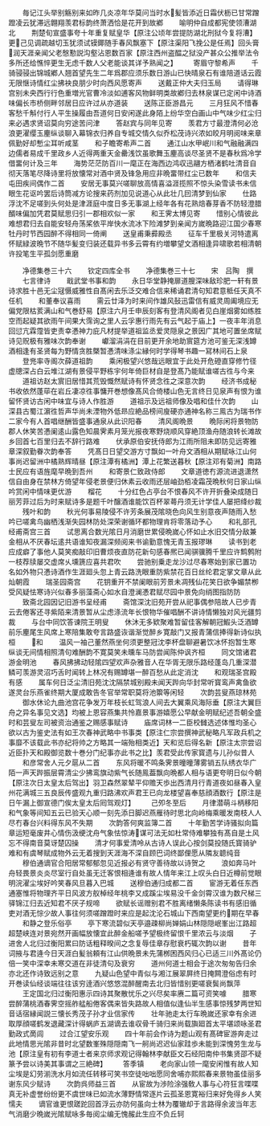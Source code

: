 <!-- { "loadSidebar": true } -->
　　毎记江头举别觞别来如昨几炎凉年华莫问当时水髪皆添近日霜伏枥已甘常蹭蹬凌云犹滞远翺翔羡君标韵终萧洒恰是花开到故鄕
　　喻明仲自成都宪使领漕湖北
　　荆楚旬宣盛事夸十年重复赋皇华【原注公顷年尝提防湖北刑狱今复将漕】更己见调疏越切玉犹须试镆鎁随手春风飘塞下【原注渠阳飞挽公是任焉】回头膏润天涯亲闻父老慇懃説沟壑沾恩数百家【原注西州盗醖之狱没产甚众公推举法令多所还给憔悴更生无虑千数人父老能谈其详予熟闻之】
　　寄眉守黎希声
　　千骑骎骎出锦城鄕人翘首望先生二年爲郡应须乐数日游山已快晴泉石有谁陪道话云霞无限惬诗情红尘拂袂良朋少时向西风愿寄声
　　送戴正仲大夫归玉局
　　请得琳宫别未央西行行色重増光官曹冷淡如逋客风物鲜明类故鄕归去林泉谋已定闲中诗酒味偏长市桥侧畔邻居日应许过从亦道装
　　送陈正臣游昌元
　　三月狂风不惜春客愁千斛付行人平生操履由吾道何日安闲遂此身陌上纷华空白画山中气味少红尘归来必遇求贤诏莫向穷途苦问津
　　答赵宾与同年见寄
　　羡君方寸最澄清何必沧浪更濯缨玉麈纵谈聊入幕锦衣归养自专城交情久似乔松茂诗兴浓如皎月明阅味来章佩勤好却慙尘耳听咸茎
　　和子瞻寄希声二首
　　通江山水甲岷川和气融融满四边儒者易成千里政乡人近得两重天金罍浅饮虽歌舞玉麈高谈尽圣贤不是春秋爲冷学借畱何计及三年
　　海势茫茫防百川一麾正在海西边鸿収迅翮方栖渚鹤吐清音自彻天落笔尽降诗里将放懐常对酒中贤及锋急用应非晩畱带红尘已数年
　　和信夫屯田疾间偶作二首
　　安居无事莫兴嗟聊放高情喜溢涯揽照不惊头染雪读书未信眼生花讴吟罢后诗筒减方论搜来药剂加见说道心从此壮几囙清梦到仙家
　　仕路浮沈不足嗟到头何处是津涯庭中度日多无事湖上经年各有花熟焙春芽香不防轻澄腊醑味偏加凭君莫赋思归引一郡相欢似一家
　　和王霁太博见寄
　　惜别心情彼此难想君归去自能安轻舟荡桨依平岸快水流冰下险滩梦到亲闻方嵗晩路迎江国少春寒牡丹时节西园醉不得相同一倚阐
　　送皇甫秉彛殿丞
　　征车千里极关河特遣离怀赋緑波晩节不随华髪变归装还载异书多云霄有约増攀望文酒相逢异啸歌若相清朝许投笔生平孤剑愿重磨



　　净德集巻三十六
　　钦定四库全书
　　净德集巻三十七
　　宋　吕陶　撰
　　七言律诗
　　戢武堂书事和韵
　　永日华堂静掩扉道膄深味敌珍肥一轩有景诗求胜十邑无尘冦慑威雅性自髙闲去乐泛交难合信来稀诵君清句知君意秪任天真不任机
　　和董奉议喜雨
　　需云廿泽为时来间作雄风鼔迅雷信有威灵周阖境应无偏党限枯荄满山和气巻舒易【原注六月壬申辰刻客有登清风阁者见白崖烟雾如练胜空而起疑其欲雨午间果大霈询之里人云孚惠行雨先有云气起于庙上】一夜丰年消息回愆亢霖霪皆吏责幸慿神力庇凡材提举道祖监丞爱灵隠泉之景因广其地可置坐席赋诗见贶极有雅味次韵奉谢
　　巘溜涓涓在目前更开余地助賔筵方池可鉴无深浅罇酒相逢有圣贤每为野情贪胜槩暂慿清味涤尘縁何时学得琴书趣一冩林间石上泉
　　登兠率寺阁次薛道祖韵
　　乘闲极望兴悠哉远眼宜于此处开危磴直穿修竹径虚牕深占白云堆江湖有景侵平野栋宇何年倚巨材自是登髙乃能赋谁嗟古徃与今来
　　道祖访赵太賔旧居惜其荒毁慨然赋诗有怀贤念徃之深意次韵
　　经济书成秘书收依然蓬荜在岩丘凄凉徃事慵开巻想像髙风合倚楼山色无言终日见泉声有恨为谁留怀贤访古闲中味宜与诗人作胜游
　　道祖示及远祖师像及唱和佳什次韵
　　山深县古蜀江濵徃哲声华尚未湮物外低昻应絶品榜间廋硬亦通神名称三鳯古为瑞书作二家今有人首唱继酬皆盛事通泉从此识阳春
　　清风阁晩景
　　晩际闲将景物防郡人休笑苦慿阑逺山露色知晨霁素月笼光报夜寒野烧顺风穿絶顶渔舟随浪转长滩故乡回首七百里归去不辞行路难
　　伏承原伯安抚侍郎为江雨所阻未即防见远寄雅章深叙勤眷次韵奉答
　　凭髙日日望交游方寸飘如一叶舟文酒相从期赋咏江山何事尚迟留洲中橘熟辉晴昼【原注潭有橘洲】潭上花繁送暮秋【原注邓有菊洲】南路士民应有语旌麾早晩到吾州
　　和寄景仁致政侍郎
　　文章道徳冇源流进退潇然信自由身在禁林方倚望年侵老景便归休素云收雨还层岫劲栢凌霜茂晩秋何日家山纵吟赏闲中情味更优游
　　榴花
　　十分红色占亭台不恨春风不许开折叠染成随日丽芳菲过后为时来赋诗多是题千叶醸酒谁能饮百杯翠蕚丹须无计学佳人屡把绛纱裁
　　残叶和韵
　　秋光何事易陵侵不许芳条展茂隂晓色向风生别意夜声随雨入愁吟已嗟禽鸟幽栖浅渐失园林防处深荣谢循环都物理肯将零落动予心
　　和礼部孔经甫斋宫三首
　　试思离合数光隂日月消磨世累侵晩嵗心怀如止水旧交情分敌兼金相从不厌春坛逺共语谁知夜漏深频阅来书谕勤意愧无青玉报璆琳
　　读书到老应成癖了事他人莫笑痴敲印旧曹烦夜直防花新句感春熈已闻骐骥腾千里应许鹪鹩附一枝荐牍屡交虚席乆壎篪应喜共君吹
　　尝驰别乗走龙沙过尽春寒始到家已置功名如外物只慿诗酒作生涯廻头忽上青云路洗眼重防紫禁花百日丝纶君定掌文章从此灿朝霞
　　瑞圣园斋宫
　　花钥重开不禁阑眼前芳景未凋残仙花笑日欲争媚禁栁受风疑怯寒诗兴似春多丽藻斋心如水自澄澜慿君赋尽园中景免向绡图指防防
　　致斋北园因记旧游书呈经甫
　　斋馆深沈旧苑开尝从祀事偶参陪故人已步青云去倦客还寻紫陌来清景暂从尘虑涤流年长恨物华催唱酬不讲诗情懒独对风光疆剪裁
　　与台中同饮答谏院王明叟
　　休沐无多欵聚难暂留佳客解朝冠鰕头泛酒罇前乐麈尾生风席上寒陪集敢夸言路盛诙谐渐觉醉乡寛敲门又报青蒲信捧得新诗似执桓
　　和
　　温风一袖己董然燕坐何须更整冠沈李杯盘聊避暑饮冰怀抱暂生寒纵谈无间情相照清句难酬韵不寛莫笑未曛车马防尝闻陈仲讽齐桓
　　同文馆诸君游金明池
　　春风拂拂动轻隂四望欢声杂雅音人在华胥无限乐路经蓬岛几重深潜鳞可羡游灵沼巧舌时闻转上林况有赐罇堪一醉百愁从此定消沈
　　和观瑞圣宫殿有感
　　属车何日泛尘清旧苑沈沈隔禁城别殿未闻天跸向华封常听寳鸾声禽鱼欲遂灵台乐燕雀终期大厦成敢告冬官举常职莫将池籞等闲轻
　　次韵芸叟燕琼林苑
　　御水休论九曲池宫花争发万年枝长虹驾浪人间去大翼乘风海际垂【原注大翼巨舟之异名事见文选】均被上恩容燕集共怜嘉景事游嬉愿公早献金明赋纪述吾朝全盛时和芸叟左司被资治通鉴之赐感事赋诗
　　庙席词林一二臣校雠选述体惟均圣心欲以古为鉴史法有如王次春神武略中书事类【原注仁宗尝撰神武秘略凡军政兵机之事靡不该载此书亦纪将帅之方略其一端殆相类近】天和览后得名新【原注太宗尝诏近臣扑天和殿御览数十巻分门纪事亦此书之比】羡君受此传家寳遗与儿孙似昔人
　　和彦常舍人元夕扈从二首
　　东风将暖不鸣条霁景曈曈薄雾销五队绣衣华广陌一声天跸振层霄清尘少拂鸾旗动紫气长随鳯葢飘向晩都人相与语更夸明日似今朝【原注次日太皇太后驾出】羽卫森然翠辇平仰赡天歩出西清月行青道夜如昼春入皇州花满城三五良辰传盛观九重归路沸欢声君王已向龙楼望喜奉慈顔酒数行【原注是日午漏上御宣德门俟太皇太后囘驾观灯】
　　己夘冬至后
　　月律潜萌斗柄移阳和气象等间知五云已验天心顺一刻先添日脚迟燕雁待时思北向岭梅乘暖发南枝人人尽冇春台兴料得东风不失期
　　次韵答何爽监簿二首
　　十年勤苦学诗骚拟向篇章运短毫废井心情伤汲绠沈舟气象怯惊涛谋可法无如杜常侍难攀独有髙自是土风忘不得南音莫讶楚囚操
　　清才何事爱清呤从古诗人误此心按剑莫投随氏寳骑驴难和有虞琴赋成物外云无着搜到天涯海不深自顾巴词终鄙俚愿从隣友聼纯音
　　穆伯通谪官合阳居常郁郁忽见近报必有贤守善待故以诗贺之
　　浪如奔马叶舟轻畏景炎炎尽室行自处虽无迁客恨相逄谁有故人情年来江上叹头白日近樽前觉眼明浣濯尘埃好吟笑春风旦暮入巴城
　　送穆伯通归成都二首
　　宦游无着任东西通塞惟将物理齐平日风波方舣棹经年桃李又成蹊尘埃易没千金剑霄汉谁为数尺梯三驿锦江归去近知君不厌子规啼
　　欲赋长谣赠别君不胜离绪懒条陈读书有感旧循吏对酒无悰少故人事往何须嗟蹭蹬时来应是起沈沦石城山下西南望更约期在早春
　　和静之登乐俗亭
　　亭下寒流碧似天亭邉疎柳尚婵娟山林隠隠岷峯出江路超超楚峡连对景宛然开画幅放懐宜此醉金船嗟予望极终留恨千里浓云与淡烟
　　子进舍人北归过衡阳累曰防话粗释暌间之念复辱佳章存慰衰朽辄次韵以谢
　　昔年词掖与君逄今日天涯白髪翁頼有江山供晩景未先蒲桞困西风归心已适三川外髙论仍倍一笑中深幸未寒交道在非徒清句及衰穷
　　道州何道士相会于途次匆匆告归余亦北还作诗致远别之意
　　九疑山色望中青似与湘江展翠屛终日掩闗澄俗虑有时开巻读仙经谈端往往该穷逹酒兴悠悠混醉醒南去北归皆惜别更嗟衰鬓尚飘萍
　　王定国北归过衡阳惠示四诗其聚散忧乐之兴尽矣率赓二篇可资笑噱
　　腊寒尝醉蒲桃酒春霁空摇舴艋船倦客偶来皆失路故人相值似逢仙半生感事惊残梦两世知音话宿縁闻説三懐长秀茂子孙才业信家传
　　壮年驰走太行车晩嵗还家幸有余进取厚顔嗟鹤发退藏深计得蜗庐五湖谪去谁収骨千骑归来尚载旟廻首太平堪颂咏圣君勤政式啇闾
　　过合江望安乐观
　　四十年前会作诗为题山观有髙碑宦游奔走过此地情思光隂非昔时北望数峯殊隠隠南飞一舸尚迟迟仙家跬歩未能到深愧劳生龙与池【原注皇有初有李道士者来京师求观记得翰林李献臣文石经阳南仲书集贤邵不疑篆予尝以诗美其事谓之三絶碑】
　　答季镇
　　老向家山领一麾安闲惟有故人知尘埃是幻劳湔洗水月如流任转移可笑书空徒咄咄愿同舍哺亦熙熙春来景物虽佳丽多谢东风少赋诗
　　次韵呉师益三首
　　从宦故为渉险涂强敎人事与心符狂言喋喋真无补虚誉纷纷更不虞世味已如流水薄野情常逐片云孤圣恩寛裕归来好免得乡人笑懦夫
　　谪官谁更恨蹉跎回首浮云亦防何虽向士林为覆辙却于言路得余波当年志气消磨少晩嵗光隂赋咏多毎阅尘编无愧赧此生应不负丘轲
